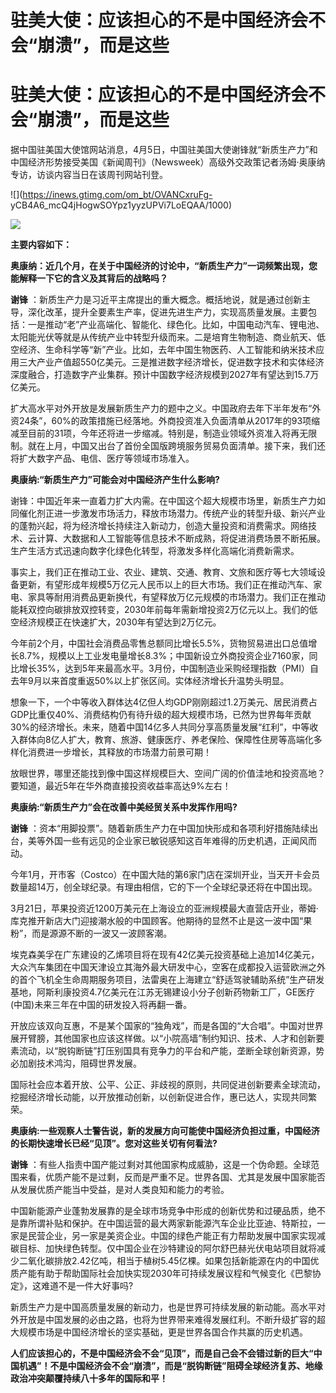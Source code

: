 # 驻美大使：应该担心的不是中国经济会不会“崩溃”，而是这些

# 驻美大使：应该担心的不是中国经济会不会“崩溃”，而是这些

据中国驻美国大使馆网站消息，4月5日，中国驻美国大使谢锋就“新质生产力”和中国经济形势接受美国《新闻周刊》（Newsweek）高级外交政策记者汤姆·奥康纳专访，访谈内容当日在该周刊网站刊登。

![](https://inews.gtimg.com/om_bt/OVANCxruFg-
yCB4A6_mcQ4jHogwSOYpz1yyzUPVi7LoEQAA/1000)

![](https://inews.gtimg.com/om_bt/OWkXyogixV3wG7Su79fnGQ_IURPw6kLmT9nNR7CMQgkBUAA/1000)

**主要内容如下：**

**奥康纳：近几个月，在关于中国经济的讨论中，“新质生产力”一词频繁出现，您能解释一下它的含义及其背后的战略吗？**

**谢锋**
：新质生产力是习近平主席提出的重大概念。概括地说，就是通过创新主导，深化改革，提升全要素生产率，促进先进生产力，实现高质量发展。主要包括：一是推动“老”产业高端化、智能化、绿色化。比如，中国电动汽车、锂电池、太阳能光伏等就是从传统产业中转型升级而来。二是培育生物制造、商业航天、低空经济、生命科学等“新”产业。比如，去年中国生物医药、人工智能和纳米技术应用三大产业产值超550亿美元。三是推进数字经济增长，促进数字技术和实体经济深度融合，打造数字产业集群。预计中国数字经济规模到2027年有望达到15.7万亿美元。

扩大高水平对外开放是发展新质生产力的题中之义。中国政府去年下半年发布“外资24条”，60%的政策措施已经落地。外商投资准入负面清单从2017年的93项缩减至目前的31项，今年还将进一步缩减。特别是，制造业领域外资准入将再无限制。就在上月，中国又出台了首份全国版跨境服务贸易负面清单。接下来，我们还将扩大数字产品、电信、医疗等领域市场准入。

**奥康纳:“新质生产力”可能会对中国经济产生什么影响?**

谢锋：中国近年来一直着力扩大内需。在中国这个超大规模市场里，新质生产力如同催化剂正进一步激发市场活力，释放市场潜力。传统产业的转型升级、新兴产业的蓬勃兴起，将为经济增长持续注入新动力，创造大量投资和消费需求。网络技术、云计算、大数据和人工智能等信息技术不断成熟，将促进消费场景不断拓展。生产生活方式迅速向数字化绿色化转型，将激发多样化高端化消费新需求。

事实上，我们正在推动工业、农业、建筑、交通、教育、文旅和医疗等七大领域设备更新，有望形成年规模5万亿元人民币以上的巨大市场。我们正在推动汽车、家电、家具等耐用消费品更新换代，有望释放万亿元规模的市场潜力。我们正在推动能耗双控向碳排放双控转变，2030年前每年需新增投资2万亿元以上。我们的低空经济规模正在快速扩大，2030年有望达到2万亿元。

今年前2个月，中国社会消费品零售总额同比增长5.5%，货物贸易进出口总值增长8.7%，规模以上工业发电量增长8.3%；中国新设立外商投资企业7160家，同比增长35%，达到5年来最高水平。3月份，中国制造业采购经理指数（PMI）自去年9月以来首度重返50%以上扩张区间。实体经济增长升温势头明显。

想象一下，一个中等收入群体达4亿但人均GDP刚刚超过1.2万美元、居民消费占GDP比重仅40%、消费结构仍有待升级的超大规模市场，已然为世界每年贡献30%的经济增长。未来，随着中国14亿多人共同分享高质量发展“红利”，中等收入群体向8亿人扩大，教育、旅游、健康医疗、养老保险、保障性住房等高端化多样化消费进一步增长，其释放的市场潜力前景可期！

放眼世界，哪里还能找到像中国这样规模巨大、空间广阔的价值洼地和投资高地？要知道，最近5年在华外商直接投资收益率高达9%左右！

**奥康纳:“新质生产力”会在改善中美经贸关系中发挥作用吗?**

**谢锋** ：资本“用脚投票”。随着新质生产力在中国加快形成和各项利好措施陆续出台，美等外国一些有远见的企业家已敏锐感知这百年难得的历史机遇，正闻风而动。

今年1月，开市客（Costco）在中国大陆的第6家门店在深圳开业，当天开卡会员数量超14万，创全球纪录。有理由相信，它的下一个全球纪录还将在中国出现。

3月21日，苹果投资近1200万美元在上海设立的亚洲规模最大直营店开业，蒂姆·库克推开新店大门迎接潮水般的中国顾客。他期待的显然不止是这一波中国“果粉”，而是源源不断的一波又一波顾客潮。

埃克森美孚在广东建设的乙烯项目将在现有42亿美元投资基础上追加14亿美元，大众汽车集团在中国天津设立其海外最大研发中心，空客在成都投入运营欧洲之外的首个飞机全生命周期服务项目，法雷奥在上海建立“舒适驾驶辅助系统”生产研发基地，阿斯利康投资4.7亿美元在江苏无锡建设小分子创新药物新工厂，GE医疗(中国)未来三年在中国的研发投入将再翻一番。

开放应该双向互惠，不是某个国家的“独角戏”，而是各国的“大合唱”。中国对世界展开臂膀，其他国家也应该这样做。以“小院高墙”制约知识、技术、人才和创新要素流动，以“脱钩断链”打压别国具有竞争力的平台和产能，垄断全球创新资源，势必加剧技术鸿沟，阻碍世界发展。

国际社会应本着开放、公平、公正、非歧视的原则，共同促进创新要素全球流动，挖掘经济增长动能，以开放推动创新，以创新促进合作，惠已达人，实现共同繁荣。

**奥康纳:一些观察人士警告说，新的发展方向可能使中国经济负担过重，中国经济的长期快速增长已经“见顶”。您对这些关切有何看法?**

**谢锋**
：有些人指责中国产能过剩对其他国家构成威胁，这是一个伪命题。全球范围来看，优质产能不是过剩，反而是严重不足。世界各国、尤其是发展中国家能否从发展优质产能当中受益，是对人类良知和能力的考验。

中国新能源产业蓬勃发展靠的是全球市场竞争中形成的创新优势和过硬品质，绝不是靠所谓补贴和保护。在中国运营的最大两家新能源汽车企业比亚迪、特斯拉，一家是民营企业，另一家是美资企业。中国的绿色产能正有力帮助发展中国家实现减碳目标、加快绿色转型。仅中国企业在沙特建设的阿尔舒巴赫光伏电站项目就将减少二氧化碳排放2.42亿吨，相当于植树5.45亿棵。如果包括新能源在内的中国优质产能有助于帮助国际社会加快实现2030年可持续发展议程和气候变化《巴黎协定》，这难道不是一件大好事吗?

新质生产力是中国高质量发展的新动力，也是世界可持续发展的新动能。高水平对外开放是中国发展的必由之路，也将为世界带来难得发展红利。不断升级扩容的超大规模市场是中国经济增长的坚实基础，更是世界各国合作共赢的历史机遇。

**人们应该担心的，不是中国经济会不会“见顶”，而是自己会不会错过新的巨大“中国机遇”！不是中国经济会不会“崩溃”，而是“脱钩断链”阻碍全球经济复苏、地缘政治冲突颠覆持续八十多年的国际和平！**

